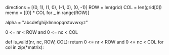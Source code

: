 directions = [(0, 1), (1, 0), (-1, 0), (0, -1)]
ROW = len(grid)
COL = len(grid[0])
memo = [[0] * COL for _ in range(ROW)]

alpha = "abcdefghijklmnopqrstuvwxyz"

0 <= nr < ROW and 0 <= nc < COL

def is_valid(nr, nc, ROW, COL):
    return 0 <= nr < ROW and 0 <= nc < COL
for col in zip(*matrix): 